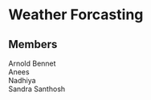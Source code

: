 # Weather Forcasting
## Members
Arnold Bennet                        
Anees  
Nadhiya  
Sandra Santhosh  
